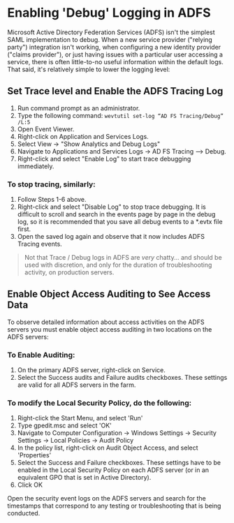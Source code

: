 # Enabling 'Debug' Logging in ADFS

Microsoft Active Directory Federation Services (ADFS) isn't the simplest SAML implementation to debug. When a new service provider ("relying party") integration isn't working, when configuring a new identity provider ("claims provider"), or just having issues with a particular user accessing a service, there is often little-to-no useful information within the default logs. That said, it's relatively simple to lower the logging level:

## Set Trace level and Enable the ADFS Tracing Log

1. Run command prompt as an administrator.
2. Type the following command: `wevtutil set-log “AD FS Tracing/Debug” /L:5`
3. Open Event Viewer.
4. Right-click on Application and Services Logs.
5. Select View -> "Show Analytics and Debug Logs"
6. Navigate to Applications and Services Logs -> AD FS Tracing –> Debug.
7. Right-click and select "Enable Log" to start trace debugging immediately.

### To stop tracing, similarly:

1. Follow Steps 1-6 above.
2. Right-click and select "Disable Log" to stop trace debugging. It is difficult to scroll and search in the events page by page in the debug log, so it is recommended that you save all debug events to a \*.evtx file first.
3. Open the saved log again and observe that it now includes ADFS Tracing events.

> Not that Trace / Debug logs in ADFS are *very* chatty... and should be used with discretion, and only for the duration of troubleshooting activity, on production servers.

## Enable Object Access Auditing to See Access Data

To observe detailed information about access activities on the ADFS servers you must enable object access auditing in two locations on the ADFS servers:

### To Enable Auditing:
1. On the primary ADFS server, right-click on Service.
2. Select the Success audits and Failure audits checkboxes. These settings are valid for all ADFS servers in the farm.

### To modify the Local Security Policy, do the following:

1. Right-click the Start Menu, and select 'Run'
2. Type gpedit.msc and select 'OK'
3. Navigate to Computer Configuration -> Windows Settings -> Security Settings -> Local Policies -> Audit Policy
4. In the policy list, right-click on Audit Object Access, and select 'Properties'
5. Select the Success and Failure checkboxes. These settings have to be enabled in the Local Security Policy on each ADFS server (or in an equivalent GPO that is set in Active Directory).
6. Click OK

Open the security event logs on the ADFS servers and search for the timestamps that correspond to any testing or troubleshooting that is being conducted.
